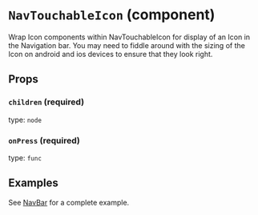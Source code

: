 `NavTouchableIcon` (component)
==============================

Wrap Icon components within NavTouchableIcon for display
of an Icon in the Navigation bar. You may need to fiddle
around with the sizing of the Icon on android and ios devices
to ensure that they look right.

Props
-----

### `children` (required)

type: `node`


### `onPress` (required)

type: `func`

## Examples

See [NavBar](/documentation/NavBar.md) for a complete example.
